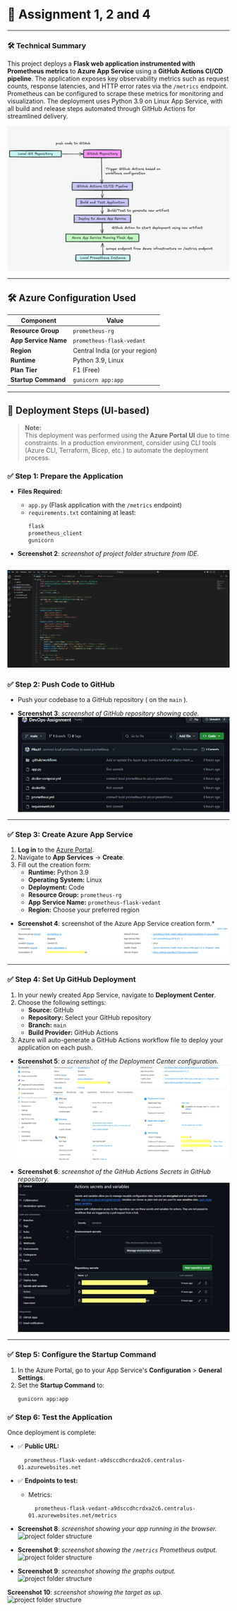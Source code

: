# 📝 Assignment 1, 2 and 4




* * *

### 🛠️ Technical Summary

This project deploys a **Flask web application instrumented with Prometheus metrics** to **Azure App Service** using a **GitHub Actions CI/CD pipeline**. The application exposes key observability metrics such as request counts, response latencies, and HTTP error rates via the `/metrics` endpoint. Prometheus can be configured to scrape these metrics for monitoring and visualization. The deployment uses Python 3.9 on Linux App Service, with all build and release steps automated through GitHub Actions for streamlined delivery.



![Architecture Diagram](screenshots-readme/updatedstruct.png)
  

---

## 🛠️ Azure Configuration Used

| Component            | Value                              |
|----------------------|------------------------------------|
| **Resource Group**   | `prometheus-rg`                    |
| **App Service Name** | `prometheus-flask-vedant`          |
| **Region**           | Central India (or your region)     |
| **Runtime**          | Python 3.9, Linux                  |
| **Plan Tier**        |  F1 (Free)                         |
| **Startup Command**  | `gunicorn app:app`                 |

---

## 🧭 Deployment Steps (UI-based)

> **Note:**  
> This deployment was performed using the **Azure Portal UI** due to time constraints. In a production environment, consider using CLI tools (Azure CLI, Terraform, Bicep, etc.) to automate the deployment process.

### ✅ Step 1: Prepare the Application

- **Files Required:**
  - `app.py` (Flask application with the `/metrics` endpoint)
  - `requirements.txt` containing at least:
    ```text
    flask
    prometheus_client
    gunicorn
    ```

- **Screenshot 2**: *screenshot of project folder structure from  IDE.*
  
![project folder structure](screenshots-readme/directory-strct.png)
---

### ✅ Step 2: Push Code to GitHub

- Push your codebase to a GitHub repository ( on the `main` ).

- **Screenshot 3**: *screenshot of  GitHub repository showing  code.*
  ![project folder structure](screenshots-readme/github-struct.png)

---

### ✅ Step 3: Create Azure App Service

1. **Log in** to the [Azure Portal](https://portal.azure.com/).
2. Navigate to **App Services** → **Create**.
3. Fill out the creation form:
   - **Runtime:** Python 3.9
   - **Operating System:** Linux
   - **Deployment:** Code
   - **Resource Group:** `prometheus-rg`
   - **App Service Name:** `prometheus-flask-vedant`
   - **Region:** Choose your preferred region

- **Screenshot 4**: screenshot of the Azure App Service creation form.*
   ![app structure](screenshots-readme/app-struct.png)


---

### ✅ Step 4: Set Up GitHub Deployment

1. In your newly created App Service, navigate to **Deployment Center**.
2. Choose the following settings:
   - **Source:** GitHub
   - **Repository:** Select your GitHub repository
   - **Branch:** `main`
   - **Build Provider:** GitHub Actions
3. Azure will auto-generate a GitHub Actions workflow file to deploy your application on each push.

- **Screenshot 5**: *a screenshot of the Deployment Center configuration.*
   ![project folder structure](screenshots-readme/whole-dashboard-azure.png)

- **Screenshot 6**: *screenshot of the  GitHub Actions Secrets in GitHub repository.*
  ![project folder structure](screenshots-readme/github-actions-secret.png)
 

---

### ✅ Step 5: Configure the Startup Command

1. In the Azure Portal, go to your App Service's **Configuration** > **General Settings**.
2. Set the **Startup Command** to:
   ```bash
   gunicorn app:app

### ✅ Step 6: Test the Application

Once deployment is complete:

- ✅ **Public URL:**

        prometheus-flask-vedant-a9dsccdhcrdxa2c6.centralus-01.azurewebsites.net
- ✅ **Endpoints to test:**

   
    - Metrics:

            prometheus-flask-vedant-a9dsccdhcrdxa2c6.centralus-01.azurewebsites.net/metrics




- **Screenshot 8**: *screenshot showing your app running in the browser.*
  ![project folder structure](screenshots-readme/default-link.png)


- **Screenshot 9**: *screenshot showing the `/metrics` Prometheus output.*
 ![project folder structure](screenshots-readme/metrics.png)


- **Screenshot 9**: *screenshot showing the graphs output.*
 ![project folder structure](screenshots-readme/graph.png)

**Screenshot 10**: *screenshot showing the target as up.*
 ![project folder structure](screenshots-readme/target.png)


